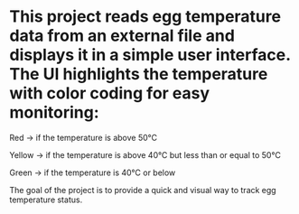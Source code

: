 # This project reads egg temperature data from an external file and displays it in a simple user interface. The UI highlights the temperature with color coding for easy monitoring:

Red → if the temperature is above 50°C

Yellow → if the temperature is above 40°C but less than or equal to 50°C

Green → if the temperature is 40°C or below

The goal of the project is to provide a quick and visual way to track egg temperature status.
